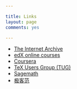 ```yaml
---

title: Links
layout: page
comments: yes

---
```


<ul>
<li><a href="https://archive.org" target="_blank">The Internet Archive</a>
<li><a href="https://www.edx.org"target="_blank">edX online courses</a>
<li><a href="https://www.coursera.org" target="_blank">Coursera</a>
<li><a href="https://www.tug.org" target="_blan"k>TeX Users Group (TUG)</a>
<li><a href="http://www.sagemath.org" target="_blank">Sagemath</a>
<li><a href="http://www.geekfan.net" target="_blank">极客范</a>
</ul>
